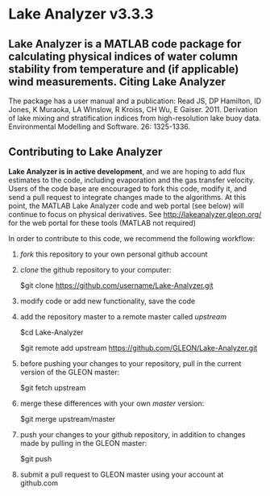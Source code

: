 Lake Analyzer v3.3.3
====

Lake Analyzer is a MATLAB code package for calculating physical indices of water column stability from temperature and (if applicable) wind measurements. 
Citing Lake Analyzer
-------
The package has a user manual and a publication: Read JS, DP Hamilton, ID Jones, K Muraoka, LA Winslow, R Kroiss, CH Wu, E Gaiser. 2011. Derivation of lake mixing and stratification indices from high-resolution lake buoy data. Environmental Modelling and Software. 26: 1325-1336.

Contributing to Lake Analyzer
--------
**Lake Analyzer is in active development**, and we are hoping to add flux estimates to the code, including evaporation and the gas transfer velocity. Users of the code base are encouraged to fork this code, modify it, and send a pull request to integrate changes made to the algorithms. At this point, the MATLAB Lake Analyzer code and web portal (see below) will continue to focus on physical derivatives. See http://lakeanalyzer.gleon.org/ for the web portal for these tools (MATLAB not required)

In order to contribute to this code, we recommend the following workflow: 

1) *fork* this repository to your own personal github account

2) *clone* the github repository to your computer:

	$git clone https://github.com/username/Lake-Analyzer.git

3) modify code or add new functionality, save the code

4) add the repository master to a remote master called *upstream*

	$cd Lake-Analyzer

	$git remote add upstream https://github.com/GLEON/Lake-Analyzer.git

5) before pushing your changes to your repository, pull in the current version of the GLEON master:

	$git fetch upstream

6) merge these differences with your own *master* version:

	$git merge upstream/master

7) push your changes to your github repository, in addition to changes made by pulling in the GLEON master:

	$git push

8) submit a pull request to GLEON master using your account at github.com